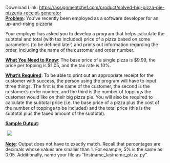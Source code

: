 Download Link: https://assignmentchef.com/product/solved-big-pizza-pie-pizzeria-receipt-generator
<br>
<strong><u>Problem</u></strong>: You’ve recently been employed as a software developer for an up-and-rising pizzeria.

Your employer has asked you to develop a program that helps calculate the subtotal and total (with tax included) price of a pizza based on some parameters (to be defined later) and prints out information regarding the order, including the name of the customer and order number.




<strong><u>What You Need to Know</u></strong>: The base price of a single pizza is $9.99, the price per topping is $1.05, and the tax rate is 10%.




<strong><u>What’s Required</u></strong>: To be able to print out an appropriate receipt for the customer with success, the person using the program will have to input three things. The first is the name of the customer, the second is the customer’s order number, and the third is the number of toppings the customer would like on their big pizza pie. You will also be required to calculate the subtotal price (i.e. the base price of a pizza plus the cost of the number of toppings to be included) and the total price (this is the subtotal plus the taxed amount of the subtotal).




<strong><u>Sample Output</u></strong>:

<img decoding="async" data-recalc-dims="1" data-src="https://i0.wp.com/www.ankitcodinghub.com/wp-content/uploads/2020/02/132.png?w=980&amp;ssl=1" class="lazyload" src="data:image/gif;base64,R0lGODlhAQABAAAAACH5BAEKAAEALAAAAAABAAEAAAICTAEAOw==">

 <noscript>

  <img decoding="async" src="https://i0.wp.com/www.ankitcodinghub.com/wp-content/uploads/2020/02/132.png?w=980&amp;ssl=1" data-recalc-dims="1">

 </noscript>

<strong><u>Note</u></strong>: Output does not have to exactly match. Recall that percentages are decimals whose values are smaller than 1. For example, 5% is the same as 0.05. Additionally, name your file as “firstname_lastname_pizza.py”.